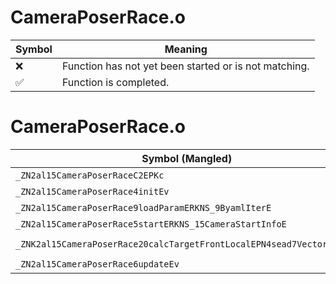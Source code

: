 # CameraPoserRace.o
| Symbol | Meaning 
| ------------- | ------------- 
| :x: | Function has not yet been started or is not matching. 
| :white_check_mark: | Function is completed. 


# CameraPoserRace.o
| Symbol (Mangled) | Symbol (Demangled) | Decompiled? |
| ------------- |  ------------- | ------------- |
| `_ZN2al15CameraPoserRaceC2EPKc` | `al::CameraPoserRace::CameraPoserRace(char const*)` | :x: |
| `_ZN2al15CameraPoserRace4initEv` | `al::CameraPoserRace::init(void)` | :x: |
| `_ZN2al15CameraPoserRace9loadParamERKNS_9ByamlIterE` | `al::CameraPoserRace::loadParam(al::ByamlIter const&)` | :x: |
| `_ZN2al15CameraPoserRace5startERKNS_15CameraStartInfoE` | `al::CameraPoserRace::start(al::CameraStartInfo const&)` | :x: |
| `_ZNK2al15CameraPoserRace20calcTargetFrontLocalEPN4sead7Vector3IfEEb` | `al::CameraPoserRace::calcTargetFrontLocal(sead::Vector3<float> *,bool)const` | :x: |
| `_ZN2al15CameraPoserRace6updateEv` | `al::CameraPoserRace::update(void)` | :x: |
